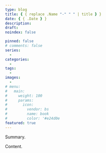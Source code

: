 ```yaml
---
type: blog
title: { { replace .Name "-" " " | title } }
date: { { .Date } }
description:
draft:
noindex: false

pinned: false
# comments: false
series:
  -
categories:
  -
tags:
  -
images:
  -
# menu:
#   main:
#     weight: 100
#     params:
#       icon:
#         vendor: bs
#         name: book
#         color: '#e24d0e
featured: true
---
```


Summary.

<!--more-->

Content.
